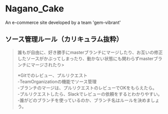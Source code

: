 # Nagano_Cake
An e-commerce site developed by a team 'gem-vibrant'  

## ソース管理ルール（カリキュラム抜粋）  
>
>誰もが自由に、好き勝手にmasterブランチにマージしたり、お互いの修正したソースがかぶってしまったり、動かない状態にも関わらずmasterブランチにマージされたり>
>
>*Gitでのレビュー、プルリクエスト  
>-TeamOrganizationの機能でソース管理  
>-ブランチのマージは、プルリクエストのレビューでOKをもらえたら。  
>-プルリクエストしたら、Slackでレビューの依頼をするとわかりやすい。
>-誰がどのブランチを使っているのか、ブランチ名はルールを決めましょう。
